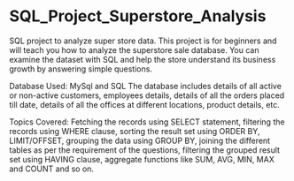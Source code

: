 # SQL_Project_Superstore_Analysis
SQL project to analyze super store data.  This project is for beginners and will teach you how to analyze the superstore sale database. You can examine the dataset with SQL and help the store understand its business growth by answering simple questions.

Database Used: MySql and SQL
The database includes details of all active or non-active customers, employees details, details of all the orders placed till date, details of all the offices at different locations, product details, etc.

Topics Covered: Fetching the records using SELECT statement, filtering the records using WHERE clause, sorting the result set using ORDER BY, LIMIT/OFFSET, grouping the data using GROUP BY, joining the different tables as per the requirement of the questions, filtering the grouped result set using HAVING clause, aggregate functions like SUM, AVG, MIN, MAX and COUNT and so on.
